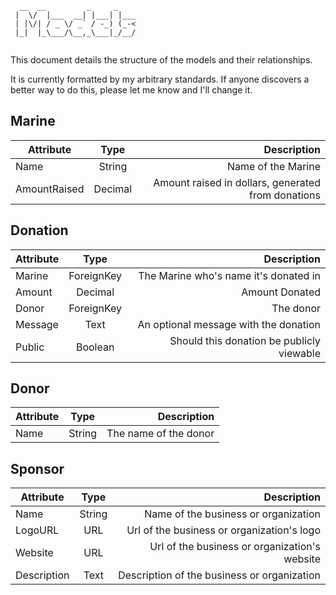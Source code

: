 ```
  __  __         _     _    
 |  \/  |___  __| |___| |___
 | |\/| / _ \/ _` / -_) (_-<
 |_|  |_\___/\__,_\___|_/__/
                            
```

This document details the structure of the models and their relationships.

It is currently formatted by my arbitrary standards. If anyone discovers a
better way to do this, please let me know and I'll change it.

## Marine
|Attribute   |Type      |Description                                           |
|------------|:--------:|-----------------------------------------------------:|
|Name        |String    |Name of the Marine
|AmountRaised|Decimal   |Amount raised in dollars, generated from donations

## Donation
|Attribute   |Type      |Description                                           |
|------------|:--------:|-----------------------------------------------------:|
|Marine      |ForeignKey|The Marine who's name it's donated in
|Amount      |Decimal   |Amount Donated
|Donor       |ForeignKey|The donor
|Message     |Text      |An optional message with the donation
|Public      |Boolean   |Should this donation be publicly viewable

## Donor
|Attribute   |Type      |Description                                           |
|------------|:--------:|-----------------------------------------------------:|
|Name        |String    |The name of the donor                                 |

## Sponsor
|Attribute   |Type      |Description                                           |
|------------|:--------:|-----------------------------------------------------:|
|Name        |String    |Name of the business or organization                  |
|LogoURL     |URL       |Url of the business or organization's logo            |
|Website     |URL       |Url of the business or organization's website         |
|Description |Text      |Description of the business or organization           |
